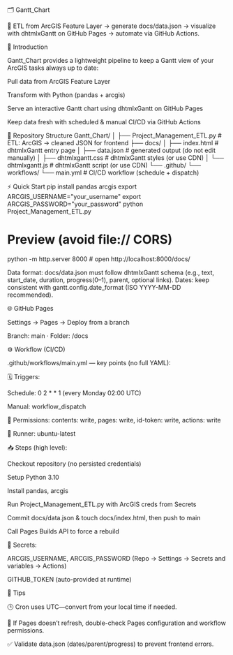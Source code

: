 🗂️ Gantt_Chart

📘 ETL from ArcGIS Feature Layer → generate docs/data.json → visualize with dhtmlxGantt on GitHub Pages → automate via GitHub Actions.

📖 Introduction

Gantt_Chart provides a lightweight pipeline to keep a Gantt view of your ArcGIS tasks always up to date:

Pull data from ArcGIS Feature Layer

Transform with Python (pandas + arcgis)

Serve an interactive Gantt chart using dhtmlxGantt on GitHub Pages

Keep data fresh with scheduled & manual CI/CD via GitHub Actions

🧱 Repository Structure
Gantt_Chart/
│
├── Project_Management_ETL.py   # ETL: ArcGIS → cleaned JSON for frontend
├── docs/
│   ├── index.html              # dhtmlxGantt entry page
│   ├── data.json               # generated output (do not edit manually)
│   ├── dhtmlxgantt.css         # dhtmlxGantt styles (or use CDN)
│   └── dhtmlxgantt.js          # dhtmlxGantt script (or use CDN)
└── .github/
    └── workflows/
        └── main.yml            # CI/CD workflow (schedule + dispatch)

⚡ Quick Start
pip install pandas arcgis
export ARCGIS_USERNAME="your_username"
export ARCGIS_PASSWORD="your_password"
python Project_Management_ETL.py

# Preview (avoid file:// CORS)
python -m http.server 8000  # open http://localhost:8000/docs/


Data format: docs/data.json must follow dhtmlxGantt schema (e.g., text, start_date, duration, progress(0–1), parent, optional links).
Dates: keep consistent with gantt.config.date_format (ISO YYYY-MM-DD recommended).

🌐 GitHub Pages

Settings → Pages → Deploy from a branch

Branch: main · Folder: /docs

⚙️ Workflow (CI/CD)

.github/workflows/main.yml — key points (no full YAML):

🗓️ Triggers:

Schedule: 0 2 * * 1 (every Monday 02:00 UTC)

Manual: workflow_dispatch

🔐 Permissions: contents: write, pages: write, id-token: write, actions: write

🧱 Runner: ubuntu-latest

📥 Steps (high level):

Checkout repository (no persisted credentials)

Setup Python 3.10

Install pandas, arcgis

Run Project_Management_ETL.py with ArcGIS creds from Secrets

Commit docs/data.json & touch docs/index.html, then push to main

Call Pages Builds API to force a rebuild

🔑 Secrets:

ARCGIS_USERNAME, ARCGIS_PASSWORD (Repo → Settings → Secrets and variables → Actions)

GITHUB_TOKEN (auto-provided at runtime)

📝 Tips

🕒 Cron uses UTC—convert from your local time if needed.

🔄 If Pages doesn’t refresh, double-check Pages configuration and workflow permissions.

✅ Validate data.json (dates/parent/progress) to prevent frontend errors.
